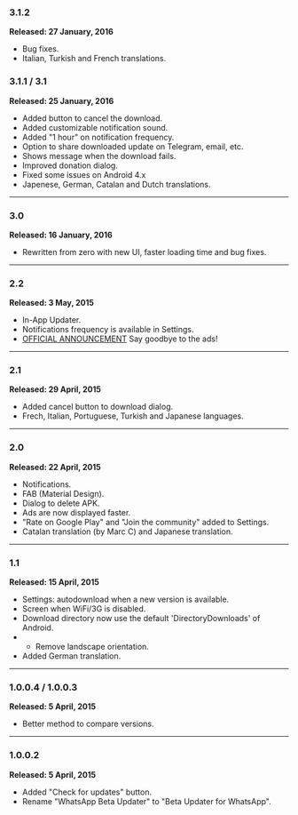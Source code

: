 ### 3.1.2
**Released: 27 January, 2016**
* Bug fixes.
* Italian, Turkish and French translations.

### 3.1.1 / 3.1
**Released: 25 January, 2016**
* Added button to cancel the download.
* Added customizable notification sound.
* Added "1 hour" on notification frequency.
* Option to share downloaded update on Telegram, email, etc.
* Shows message when the download fails.
* Improved donation dialog.
* Fixed some issues on Android 4.x
* Japenese, German, Catalan and Dutch translations.

***

### 3.0
**Released: 16 January, 2016**
* Rewritten from zero with new UI, faster loading time and bug fixes.

***

### 2.2
**Released: 3 May, 2015**
* In-App Updater.
* Notifications frequency is available in Settings.
* [OFFICIAL ANNOUNCEMENT](https://plus.google.com/+JavierSantos/posts/S1bNZARRPi7) Say goodbye to the ads!

***

### 2.1
**Released: 29 April, 2015**
* Added cancel button to download dialog.
* Frech, Italian, Portuguese, Turkish and Japanese languages.

***

### 2.0
**Released: 22 April, 2015**
* Notifications.
* FAB (Material Design).
* Dialog to delete APK.
* Ads are now displayed faster.
* "Rate on Google Play" and "Join the community" added to Settings.
* Catalan translation (by Marc C) and Japanese translation.

***

### 1.1
**Released: 15 April, 2015**
* Settings: autodownload when a new version is available.
* Screen when WiFi/3G is disabled.
* Download directory now use the default 'DirectoryDownloads' of Android.
* * Remove landscape orientation.
* Added German translation.

***

### 1.0.0.4 / 1.0.0.3
**Released: 5 April, 2015**
* Better method to compare versions.

***

### 1.0.0.2
**Released: 5 April, 2015**
* Added "Check for updates" button.
* Rename "WhatsApp Beta Updater" to "Beta Updater for WhatsApp".
